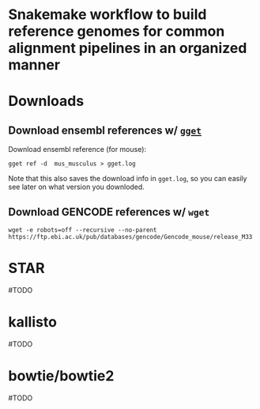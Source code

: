 # Snakemake workflow to build reference genomes for common alignment pipelines in an organized manner

# Downloads
## Download ensembl references w/ [`gget`](https://github.com/pachterlab/gget)
Download ensembl reference (for mouse):
```
gget ref -d  mus_musculus > gget.log
```
Note that this also saves the download info in `gget.log`, so you can easily see later on what version you downloded.

## Download GENCODE references w/ `wget`
```
wget -e robots=off --recursive --no-parent  https://ftp.ebi.ac.uk/pub/databases/gencode/Gencode_mouse/release_M33
```


# STAR
#TODO

# kallisto
#TODO

# bowtie/bowtie2
#TODO


